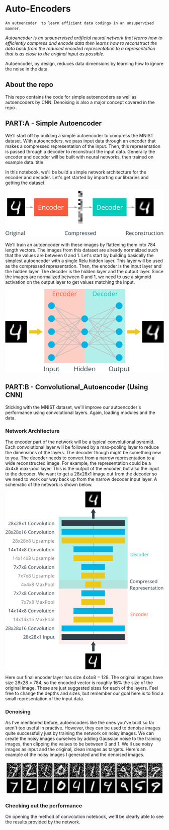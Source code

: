 # Auto-Encoders
`An autoencoder  to learn efficient data codings in an unsupervised manner.`

_Autoencoder is an unsupervised artificial neural network that learns how to efficiently compress and encode data then learns how to reconstruct the data back from the reduced encoded representation to a representation that is as close to the original input as possible._

Autoencoder, by design, reduces data dimensions by learning how to ignore the noise in the data.

## About the repo

This repo contains the code for simple autoencoders as well as autoencoders by CNN.
Denoising is also a major concept covered in the repo .

## PART:A - Simple Autoencoder


We'll start off by building a simple autoencoder to compress the MNIST dataset. With autoencoders, we pass input data through an encoder that makes a compressed representation of the input. Then, this representation is passed through a decoder to reconstruct the input data. Generally the encoder and decoder will be built with neural networks, then trained on example data. title

In this notebook, we'll be build a simple network architecture for the encoder and decoder. Let's get started by importing our libraries and getting the dataset.

![Simple Autoencoder](https://github.com/Ratna04priya/Auto-Encoders/blob/master/images/autoencoder_1.png)

We'll train an autoencoder with these images by flattening them into 784 length vectors. The images from this dataset are already normalized such that the values are between 0 and 1. Let's start by building basically the simplest autoencoder with a single Relu hidden layer. This layer will be used as the compressed representation. Then, the encoder is the input layer and the hidden layer. The decoder is the hidden layer and the output layer. Since the images are normalized between 0 and 1, we need to use a sigmoid activation on the output layer to get values matching the input.

![Structure](https://github.com/Ratna04priya/Auto-Encoders/blob/master/images/simple_autoencoder.png)


## PART:B - Convolutional_Autoencoder (Using CNN)

 Sticking with the MNIST dataset, we'll improve our autoencoder's performance using convolutional layers. Again, loading modules and the data.
 
 
 ### Network Architecture

The encoder part of the network will be a typical convolutional pyramid. Each convolutional layer will be followed by a max-pooling layer to reduce the dimensions of the layers. The decoder though might be something new to you. The decoder needs to convert from a narrow representation to a wide reconstructed image. For example, the representation could be a 4x4x8 max-pool layer. This is the output of the encoder, but also the input to the decoder. We want to get a 28x28x1 image out from the decoder so we need to work our way back up from the narrow decoder input layer. A schematic of the network is shown below.

![convolutional_autoencoder.png](https://github.com/Ratna04priya/Auto-Encoders/blob/master/images/convolutional_autoencoder.png)

Here our final encoder layer has size 4x4x8 = 128. The original images have size 28x28 = 784, so the encoded vector is roughly 16% the size of the original image. These are just suggested sizes for each of the layers. Feel free to change the depths and sizes, but remember our goal here is to find a small representation of the input data.

### Denoising

As I've mentioned before, autoencoders like the ones you've built so far aren't too useful in practive. However, they can be used to denoise images quite successfully just by training the network on noisy images. We can create the noisy images ourselves by adding Gaussian noise to the training images, then clipping the values to be between 0 and 1. We'll use noisy images as input and the original, clean images as targets. Here's an example of the noisy images I generated and the denoised images.

![Denoising](https://github.com/Ratna04priya/Auto-Encoders/blob/master/images/denoising.png)

### Checking out the performance

On opening the method of convolution notebook, we'll be clearly able to see the results provided by the network.
